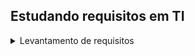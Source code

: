## Estudando requisitos em TI 

<details>
<summary>Levantamento de requisitos</summary>

Requisitos: Analisar os requisitos da empresa para transformar em um sistema ou app 

Requisitos funcionais (funcionalidades): O que deve ser feito, como quer que o aplicativo se comporte 

Requisitos não funcionais (características do sistema): Como deve ser feito, questões relacionadas a capacidade de processamento do sistema

Como levantar os requisitos do cliente ? 

1. Elaborar roteiro antes da entrevista 
Qual o principal objetivo do sistema a ser desenvolvido? 
Quais os principais problemas que enfrentam atualmente sem um sistema de operação? 
Quais informações devem ser armazenadas no cadastro de histórico? 
Gostaria de acrescentar algo a mais?

Fazer a entrevista com mais de uma pessoa 

Uma outra técnica para levantamento de requisitos além de entrevistas, é fazer brainstorm

https://www.alura.com.br/artigos/5-tecnicas-para-otimizar-processo-brainstorming

O protótipo é importante para validar requisitos e assegurar que um requisito foi entendido da maneira correta  

</details>

